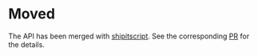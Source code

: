 # Moved

The API has been merged with [shipitscript](https://github.com/mozilla-releng/shipitscript). See the corresponding [PR](https://github.com/mozilla-releng/shipitscript/pull/47) for the details.
